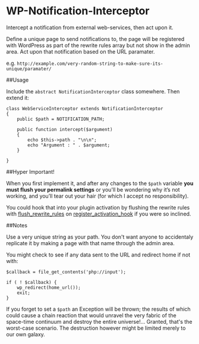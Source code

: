 # WP-Notification-Interceptor

Intercept a notification from external web-services, then act upon it.

Define a unique page to send notifications to,
the page will be registered with WordPress as part of the rewrite rules array but not show in the admin area.
Act upon that notification based on the URL paramater.

e.g. `http://example.com/very-random-string-to-make-sure-its-unique/paramater/`

##Usage

Include the `abstract NotificationInterceptor` class somewhere. Then extend it:

    class WebServiceInterceptor extends NotificationInterceptor
    {
        public $path = NOTIFICATION_PATH;

        public function intercept($argument)
        {
            echo $this->path . "\n\n";
            echo "Argument : " . $argument;
        }

    }

##Hyper Important!

When you first implement it, and after any changes to the `$path` variable **you must flush your permalink settings** or you'll be wondering why it’s not working, and you’ll tear out your hair (for which I accept no responsibility).

You could hook that into your plugin activation by flushing the rewrite rules with [flush_rewrite_rules](https://codex.wordpress.org/Function_Reference/flush_rewrite_rules_) on [register_activation_hook](https://codex.wordpress.org/Function_Reference/register_activation_hook) if you were so inclined.

##Notes

Use a very unique string as your path. You don't want anyone to accidentaly replicate it by making a page with that name through the admin area.

You might check to see if any data sent to the URL and redirect home if not with:

    $callback = file_get_contents('php://input');

    if ( ! $callback) {
        wp_redirect(home_url());
        exit;
    }

If you forget to set a `$path` an Exception will be thrown; the results of which could cause a chain reaction that would unravel the very fabric of the space-time continuum and destroy the entire universe!… Granted, that's the worst-case scenario. The destruction however might be limited merely to our own galaxy.
